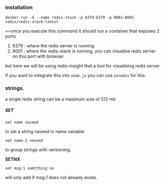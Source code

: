 
### installation 

```
docker run -d --name redis-stack -p 6379:6379 -p 8001:8001 redis/redis-stack:latest
```

==once you execute this command it should run a container that exposes 2 ports 
1. 6379 : where the redis server is running
2. 8001 : where the redis-stack is running, you can visualise redis server on this port with browser.

but here we will be using redis-insight that a tool for visualising redis server

if you want to integrate this into `node.js` you can use `ioredis` for this.

### strings.
a single redis string can be a maximum size of 512 mb
##### SET

```
set name naveed
```
to set a string naveed in name variable
```
set name:1 naveed
```
to group strings with versioning.

**SETNX**

```
set msg:1 somtthing nx
```
will only add if msg:1 does not already exists.

